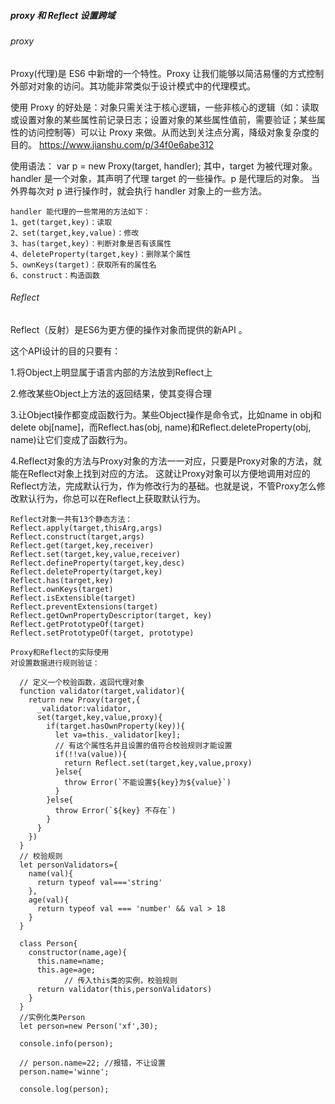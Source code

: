 ##### proxy 和 Reflect 设置跨域
###### proxy
 Proxy(代理)是 ES6 中新增的一个特性。Proxy 让我们能够以简洁易懂的方式控制外部对对象的访问。其功能非常类似于设计模式中的代理模式。

使用 Proxy 的好处是：对象只需关注于核心逻辑，一些非核心的逻辑（如：读取或设置对象的某些属性前记录日志；设置对象的某些属性值前，需要验证；某些属性的访问控制等）可以让 Proxy 来做。从而达到关注点分离，降级对象复杂度的目的。
https://www.jianshu.com/p/34f0e6abe312

使用语法：
var p = new Proxy(target, handler);
其中，target 为被代理对象。handler 是一个对象，其声明了代理 target 的一些操作。p 是代理后的对象。
当外界每次对 p 进行操作时，就会执行 handler 对象上的一些方法。

    handler 能代理的一些常用的方法如下：
    1、get(target,key)：读取
    2、set(target,key,value)：修改
    3、has(target,key)：判断对象是否有该属性
    4、deleteProperty(target,key)：删除某个属性
    5、ownKeys(target)：获取所有的属性名
    6、construct：构造函数  

###### Reflect
Reflect（反射）是ES6为更方便的操作对象而提供的新API 。

这个API设计的目的只要有：

1.将Object上明显属于语言内部的方法放到Reflect上

2.修改某些Object上方法的返回结果，使其变得合理

3.让Object操作都变成函数行为。某些Object操作是命令式，比如name in obj和delete obj[name]，而Reflect.has(obj, name)和Reflect.deleteProperty(obj, name)让它们变成了函数行为。

4.Reflect对象的方法与Proxy对象的方法一一对应，只要是Proxy对象的方法，就能在Reflect对象上找到对应的方法。
这就让Proxy对象可以方便地调用对应的Reflect方法，完成默认行为，作为修改行为的基础。也就是说，不管Proxy怎么修改默认行为，你总可以在Reflect上获取默认行为。

    Reflect对象一共有13个静态方法：
    Reflect.apply(target,thisArg,args)
    Reflect.construct(target,args)
    Reflect.get(target,key,receiver)
    Reflect.set(target,key,value,receiver)
    Reflect.defineProperty(target,key,desc)
    Reflect.deleteProperty(target,key)
    Reflect.has(target,key)
    Reflect.ownKeys(target)
    Reflect.isExtensible(target)
    Reflect.preventExtensions(target)
    Reflect.getOwnPropertyDescriptor(target, key)
    Reflect.getPrototypeOf(target)
    Reflect.setPrototypeOf(target, prototype)
```
Proxy和Reflect的实际使用
对设置数据进行规则验证：

  // 定义一个校验函数，返回代理对象
  function validator(target,validator){
    return new Proxy(target,{
      _validator:validator,
      set(target,key,value,proxy){
        if(target.hasOwnProperty(key)){
          let va=this._validator[key];
          // 有这个属性名并且设置的值符合校验规则才能设置
          if(!!va(value)){
            return Reflect.set(target,key,value,proxy)
          }else{
            throw Error(`不能设置${key}为${value}`)
          }
        }else{
          throw Error(`${key} 不存在`)
        }
      }
    })
  }
  // 校验规则
  let personValidators={
    name(val){
      return typeof val==='string'
    },
    age(val){
      return typeof val === 'number' && val > 18
    }
  }

  class Person{
    constructor(name,age){
      this.name=name;
      this.age=age;
            // 传入this类的实例，校验规则
      return validator(this,personValidators)
    }
  }
  //实例化类Person
  let person=new Person('xf',30);

  console.info(person);

  // person.name=22; //报错，不让设置
  person.name='winne';

  console.log(person);
```
